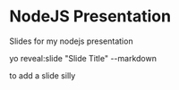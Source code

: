 # NodeJS Presentation

Slides for my nodejs presentation

yo reveal:slide "Slide Title" --markdown 

to add a slide silly